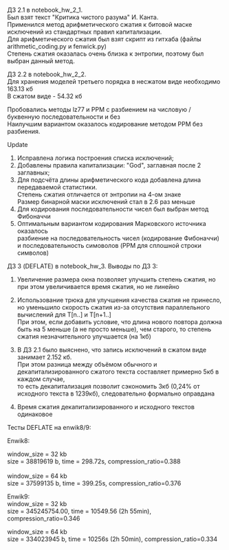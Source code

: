 ДЗ 2.1 в notebook_hw_2_1.  
Был взят текст "Критика чистого разума" И. Канта.  
Применился метод арифметического сжатия к битовой маске исключений из стандартных правил капитализации.   
Для арифметического сжатия был взят скрипт из гитхаба (файлы arithmetic_coding.py и fenwick.py)  
Степень сжатия оказалась очень близка к энтропии, поэтому был выбран данный метод.  


ДЗ 2.2 в notebook_hw_2_2.  
Для хранения моделей третьего порядка в несжатом виде необходимо 163.13 кб   
В сжатом виде - 54.32 кб  
  
Пробовались методы lz77 и PPM с разбиением на числовую / буквенную последовательности и без  
Наилучшим вариантом оказалось кодирование методом PPM без разбиения.  

Update
1. Исправлена логика построения списка исключений;  
2. Добавлены правила капитализации: "God", заглавная после 2 заглавных;   
3. Для подсчёта длины арифметического кода добавлена длина передаваемой статистики.   
Степень сжатия отличается от энтропии на 4-ом знаке    
Размер бинарной маски исключений стал в 2.6 раз меньше  
4. Для кодирования последовательности чисел был выбран метод Фибоначчи
5. Оптимальным вариантом кодирования Марковского источника оказалось  
разбиение на последовательность чисел (кодирование Фибоначчи) и последовательность симоволов (PPM для сплошной строки символов)


ДЗ 3 (DEFLATE) в notebook_hw_3.
Выводы по ДЗ 3:  
1. Увеличение размера окна позволяет улучшить степень сжатия, но при этом увеличивается время сжатия, но не линейно  
  
2. Использование трюка для улучшения качества сжатия не принесло, но уменьшило скорость сжатия из-за отсутствия параллельного вычислений для T[n..] и T[n+1..]    
При этом, если добавить условие, что длина нового повтора должна быть на 5 меньше (а не просто меньше), чем старого, то степень сжатия незначительного улучшается (на 1кб)  
  
3. В ДЗ 2.1 было выяснено, что запись исключений в сжатом виде занимает 2.152 кб.  
При этом разница между объёмом обычного и декапитализированного сжатого текста составляет примерно 5кб в каждом случае,   
то есть декапитализация позволит сэкономить 3кб (0,24% от исходного текста в 1239кб), следовательно формально оправдана

4. Время сжатия декапитализированного и исходного текстов одинаковое
   
Тесты DEFLATE на enwik8/9:  
  
Enwik8:  
  
window_size = 32 kb  
size = 38819619 b, time = 298.72s, compression_ratio=0.388  
    
window_size = 64 kb  
size = 37599135 b, time = 399.25s, compression_ratio=0.376  
  
Enwik9:    
window_size = 32 kb  
size = 345245754.00, time = 10549.56 (2h 55min), compression_ratio=0.346  
  
window_size = 64 kb  
size = 334023945 b, time = 10256s (2h 50min), compression_ratio=0.334  